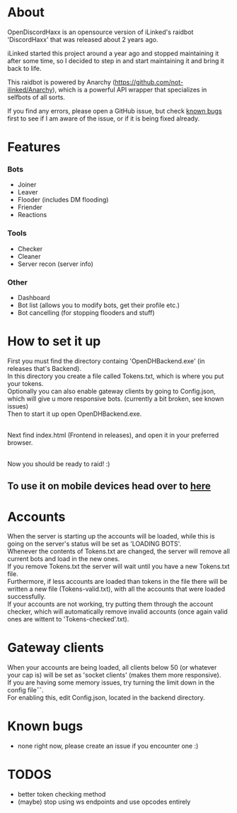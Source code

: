 # About
OpenDiscordHaxx is an opensource version of iLinked's raidbot 'DiscordHaxx' that was released about 2 years ago.<br>

iLinked started this project around a year ago and stopped maintaining it after some time, so I decided to step in and start maintaining it and bring it back to life.<br>

This raidbot is powered by Anarchy (https://github.com/not-ilinked/Anarchy), which is a powerful API wrapper that specializes in selfbots of all sorts.<br>

If you find any errors, please open a GitHub issue, but check [known bugs](https://github.com/mb-1337/OpenDiscordHaxx#known-bugs) first to see if I am aware of the issue, or if it is being fixed already.<br>

# Features
### Bots
- Joiner
- Leaver
- Flooder (includes DM flooding)
- Friender
- Reactions

### Tools
- Checker
- Cleaner
- Server recon (server info)

### Other
- Dashboard
- Bot list (allows you to modify bots, get their profile etc.)
- Bot cancelling (for stopping flooders and stuff)

# How to set it up
First you must find the directory containg 'OpenDHBackend.exe' (in releases that's Backend).<br>
In this directory you create a file called Tokens.txt, which is where you put your tokens.<br>
Optionally you can also enable gateway clients by going to Config.json, which will give u more responsive bots. (currently a bit broken, see known issues)<br>
Then to start it up open OpenDHBackend.exe.<br><br>

Next find index.html (Frontend in releases), and open it in your preferred browser.<br><br>

Now you should be ready to raid! :)<br>

## To use it on mobile devices head over to [here](UsingODHOnOtherDevices.md)


# Accounts
When the server is starting up the accounts will be loaded, while this is going on the server's status will be set as 'LOADING BOTS'.<br>
Whenever the contents of Tokens.txt are changed, the server will remove all current bots and load in the new ones.<br>
If you remove Tokens.txt the server will wait until you have a new Tokens.txt file.<br>
Furthermore, if less accounts are loaded than tokens in the file there will be written a new file (Tokens-valid.txt), with all the accounts that were loaded successfully.<br>
If your accounts are not working, try putting them through the account checker, which will automatically remove invalid accounts (once again valid ones are wittent to 'Tokens-checked'.txt).<br>


# Gateway clients
When your accounts are being loaded, all clients below 50 (or whatever your cap is) will be set as 'socket clients' (makes them more responsive).<br>
If you are having some memory issues, try turning the limit down in the config fileˇˇ.<br>
For enabling this, edit Config.json, located in the backend directory.

# Known bugs
- none right now, please create an issue if you encounter one :)

# TODOS
- better token checking method
- (maybe) stop using ws endpoints and use opcodes entirely
